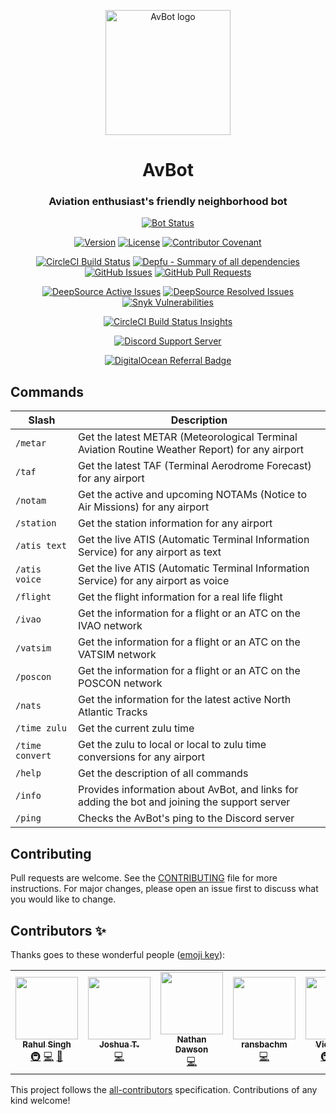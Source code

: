<p align="center">
  <img src="https://bot.av8.dev/img/logo.svg" alt="AvBot logo" width="200" height="200" />
</p>

<h1 align="center">AvBot</h1>
<h3 align="center"3>Aviation enthusiast's friendly neighborhood bot</h3>

<p align="center">
  <a href="https://status.av8.dev"><img alt="Bot Status" src="https://betteruptime.com/status-badges/v1/monitor/ekgl.svg"></a>
</p>

<p align="center">
  <a href="#"><img alt="Version" src="https://img.shields.io/github/package-json/v/drph4nt0m/avbot-v3/main?style=for-the-badge"></a>
  <a href="https://github.com/drph4nt0m/avbot-v3/blob/main/LICENSE"><img alt="License" src="https://img.shields.io/badge/license-GPL--3.0--only-orange?style=for-the-badge"></a>
  <a href="./CODE_OF_CONDUCT.md"><img alt="Contributor Covenant" src="https://img.shields.io/badge/Contributor%20Covenant-v2.0%20adopted-ff69b4?style=for-the-badge"></a>
</p>

<p align="center">
  <a href="https://circleci.com/gh/drph4nt0m/avbot/tree/main"><img alt="CircleCI Build Status" src="https://img.shields.io/circleci/build/github/drph4nt0m/avbot/main?style=for-the-badge"></a>
  <a href="https://depfu.com/github/drph4nt0m/avbot?project_id=15573"><img alt="Depfu - Summary of all dependencies" src="https://img.shields.io/depfu/dependencies/github/drph4nt0m/avbot?style=for-the-badge"></a>
  <a href="https://github.com/drph4nt0m/avbot/issues"><img alt="GitHub Issues" src="https://img.shields.io/github/issues/drph4nt0m/avbot?style=for-the-badge"></a>
  <a href="https://github.com/drph4nt0m/avbot/pulls"><img alt="GitHub Pull Requests" src="https://img.shields.io/github/issues-pr/drph4nt0m/avbot?style=for-the-badge"></a>
</p>

<p align="center">
  <a href="https://deepsource.io/gh/drph4nt0m/avbot/?ref=repository-badge"><img alt="DeepSource Active Issues" src="https://deepsource.io/gh/drph4nt0m/avbot.svg/?label=active+issues&show_trend=true&token=s4CU8uBqMfWhlMsbMVrxksre"/></a>
  <a href="https://deepsource.io/gh/drph4nt0m/avbot/?ref=repository-badge"><img alt="DeepSource Resolved Issues" src="https://deepsource.io/gh/drph4nt0m/avbot.svg/?label=resolved+issues&show_trend=true&token=s4CU8uBqMfWhlMsbMVrxksre"/></a>
  <a href="https://snyk.io/test/github/drph4nt0m/avbot"><img alt="Snyk Vulnerabilities" src="https://img.shields.io/snyk/vulnerabilities/github/drph4nt0m/avbot?style=flat-square"></a>
</p>

<p align="center">
  <a href="https://app.circleci.com/insights/github/drph4nt0m/avbot/workflows/deploy/overview?branch=main&reporting-window=last-30-days&insights-snapshot=true"><img alt="CircleCI Build Status Insights" src="https://dl.circleci.com/insights-snapshot/gh/drph4nt0m/avbot/main/deploy/badge.svg?window=30d"></a>
 </p>

<p align="center">
  <a href="https://discord.gg/fjNqtz6"><img alt="Discord Support Server" src="https://discord.com/api/guilds/524087427875209227/embed.png?style=banner3"></a>
 </p>
 
 <p align="center">
  <a href="https://www.digitalocean.com/?refcode=ff075d55e140&utm_campaign=Referral_Invite&utm_medium=Referral_Program&utm_source=badge"><img alt="DigitalOcean Referral Badge" src="https://web-platforms.sfo2.cdn.digitaloceanspaces.com/WWW/Badge%201.svg" /></a>
 </p>

## Commands

| Slash           | Description                                                                                    |
| --------------- | ---------------------------------------------------------------------------------------------- |
| `/metar`        | Get the latest METAR (Meteorological Terminal Aviation Routine Weather Report) for any airport |
| `/taf`          | Get the latest TAF (Terminal Aerodrome Forecast) for any airport                               |
| `/notam`        | Get the active and upcoming NOTAMs (Notice to Air Missions) for any airport                    |
| `/station`      | Get the station information for any airport                                                    |
| `/atis text`    | Get the live ATIS (Automatic Terminal Information Service) for any airport as text             |
| `/atis voice`   | Get the live ATIS (Automatic Terminal Information Service) for any airport as voice            |
| `/flight`       | Get the flight information for a real life flight                                              |
| `/ivao`         | Get the information for a flight or an ATC on the IVAO network                                 |
| `/vatsim`       | Get the information for a flight or an ATC on the VATSIM network                               |
| `/poscon`       | Get the information for a flight or an ATC on the POSCON network                               |
| `/nats`         | Get the information for the latest active North Atlantic Tracks                                |
| `/time zulu`    | Get the current zulu time                                                                      |
| `/time convert` | Get the zulu to local or local to zulu time conversions for any airport                        |
| `/help`         | Get the description of all commands                                                            |
| `/info`         | Provides information about AvBot, and links for adding the bot and joining the support server  |
| `/ping`         | Checks the AvBot's ping to the Discord server                                                  |

## Contributing

Pull requests are welcome. See the [CONTRIBUTING](./CONTRIBUTING.md) file for more instructions. For major changes, please open an issue first to discuss what you would like to change.

## Contributors ✨

Thanks goes to these wonderful people ([emoji key](https://allcontributors.org/docs/en/emoji-key)):

<!-- ALL-CONTRIBUTORS-LIST:START - Do not remove or modify this section -->
<!-- prettier-ignore-start -->
<!-- markdownlint-disable -->
<table>
  <tr>
    <td align="center"><a href="http://dr.ph4nt0m.me"><img src="https://avatars0.githubusercontent.com/u/22918499?v=4?s=100" width="100px;" alt=""/><br /><sub><b>Rahul Singh</b></sub></a><br /><a href="#infra-drph4nt0m" title="Infrastructure (Hosting, Build-Tools, etc)">🚇</a> <a href="https://github.com/drph4nt0m/avbot/commits?author=drph4nt0m" title="Code">💻</a> <a href="https://github.com/drph4nt0m/avbot/commits?author=drph4nt0m" title="Documentation">📖</a></td>
    <td align="center"><a href="https://xkcd.com/1597/"><img src="https://avatars2.githubusercontent.com/u/44368997?v=4?s=100" width="100px;" alt=""/><br /><sub><b>Joshua T.</b></sub></a><br /><a href="https://github.com/drph4nt0m/avbot/commits?author=radiantly" title="Code">💻</a></td>
    <td align="center"><a href="https://github.com/Fedelaus"><img src="https://avatars2.githubusercontent.com/u/43784056?v=4?s=100" width="100px;" alt=""/><br /><sub><b>Nathan Dawson</b></sub></a><br /><a href="https://github.com/drph4nt0m/avbot/commits?author=Fedelaus" title="Code">💻</a></td>
    <td align="center"><a href="https://github.com/ransbachm"><img src="https://avatars0.githubusercontent.com/u/25692733?v=4?s=100" width="100px;" alt=""/><br /><sub><b>ransbachm</b></sub></a><br /><a href="https://github.com/drph4nt0m/avbot/commits?author=ransbachm" title="Code">💻</a></td>
    <td align="center"><a href="https://victorique.moe"><img src="https://avatars.githubusercontent.com/u/27996712?v=4?s=100" width="100px;" alt=""/><br /><sub><b>Victorique</b></sub></a><br /><a href="#infra-VictoriqueMoe" title="Infrastructure (Hosting, Build-Tools, etc)">🚇</a> <a href="https://github.com/drph4nt0m/avbot/commits?author=VictoriqueMoe" title="Code">💻</a> <a href="#maintenance-VictoriqueMoe" title="Maintenance">🚧</a></td>
    <td align="center"><a href="https://github.com/abaza738"><img src="https://avatars.githubusercontent.com/u/50132270?v=4?s=100" width="100px;" alt=""/><br /><sub><b>Maher Abaza</b></sub></a><br /><a href="https://github.com/drph4nt0m/avbot/commits?author=abaza738" title="Code">💻</a></td>
  </tr>
</table>

<!-- markdownlint-restore -->
<!-- prettier-ignore-end -->

<!-- ALL-CONTRIBUTORS-LIST:END -->

This project follows the [all-contributors](https://github.com/all-contributors/all-contributors) specification. Contributions of any kind welcome!
